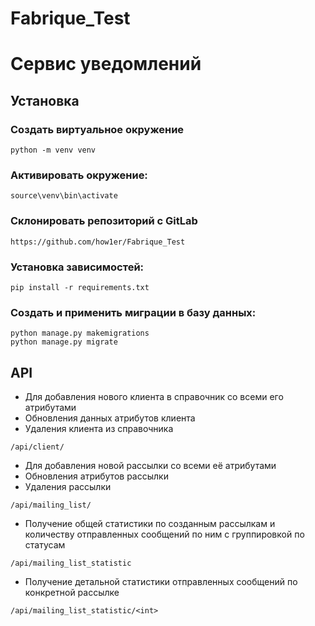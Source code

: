 # Fabrique_Test
# Сервис уведомлений


## Установка
### Создать виртуальное окружение
```shell
python -m venv venv
```
### Активировать окружение:
```shell
source\venv\bin\activate
```

### Склонировать репозиторий с GitLab
```shell
https://github.com/how1er/Fabrique_Test
```

### Установка зависимостей:
```shell
pip install -r requirements.txt
```

### Создать и применить миграции в базу данных:
```shell
python manage.py makemigrations
python manage.py migrate
```


## API
- Для добавления нового клиента в справочник со всеми его атрибутами
- Обновления данных атрибутов клиента
- Удаления клиента из справочника
```
/api/client/
```
- Для добавления новой рассылки со всеми её атрибутами
- Обновления атрибутов рассылки
- Удаления рассылки
```
/api/mailing_list/
```
- Получение общей статистики по созданным рассылкам и количеству отправленных сообщений по ним с группировкой по статусам
```
/api/mailing_list_statistic
```
- Получение детальной статистики отправленных сообщений по конкретной рассылке
```
/api/mailing_list_statistic/<int>
